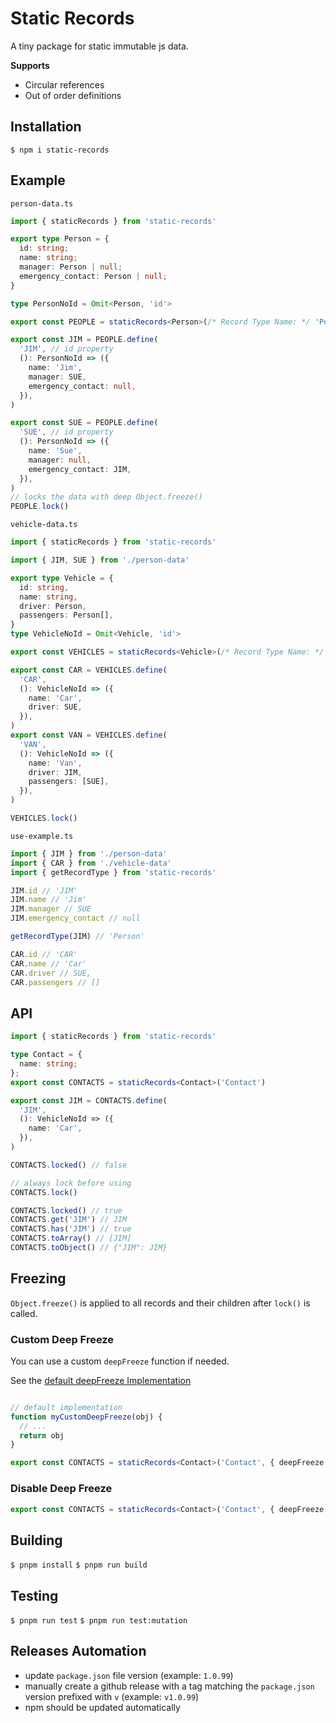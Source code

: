 # Static Records

A tiny package for static immutable js data.

**Supports**
 - Circular references
 - Out of order definitions

## Installation

`$ npm i static-records`

## Example

`person-data.ts`

```ts
import { staticRecords } from 'static-records'

export type Person = {
  id: string;
  name: string;
  manager: Person | null;
  emergency_contact: Person | null;
}

type PersonNoId = Omit<Person, 'id'>

export const PEOPLE = staticRecords<Person>(/* Record Type Name: */ 'Person')

export const JIM = PEOPLE.define(
  'JIM', // id property
  (): PersonNoId => ({
    name: 'Jim',
    manager: SUE,
    emergency_contact: null,
  }),
)

export const SUE = PEOPLE.define(
  'SUE', // id property
  (): PersonNoId => ({
    name: 'Sue',
    manager: null,
    emergency_contact: JIM,
  }),
)
// locks the data with deep Object.freeze()
PEOPLE.lock()
```

`vehicle-data.ts`

```ts
import { staticRecords } from 'static-records'

import { JIM, SUE } from './person-data'

export type Vehicle = {
  id: string,
  name: string,
  driver: Person,
  passengers: Person[],
}
type VehicleNoId = Omit<Vehicle, 'id'>

export const VEHICLES = staticRecords<Vehicle>(/* Record Type Name: */ 'Vehicle')

export const CAR = VEHICLES.define(
  'CAR',
  (): VehicleNoId => ({
    name: 'Car',
    driver: SUE,
  }),
)
export const VAN = VEHICLES.define(
  'VAN',
  (): VehicleNoId => ({
    name: 'Van',
    driver: JIM,
    passengers: [SUE],
  }),
)

VEHICLES.lock()
```

`use-example.ts`

```ts
import { JIM } from './person-data'
import { CAR } from './vehicle-data'
import { getRecordType } from 'static-records'

JIM.id // 'JIM'
JIM.name // 'Jim'
JIM.manager // SUE
JIM.emergency_contact // null

getRecordType(JIM) // 'Person'

CAR.id // 'CAR'
CAR.name // 'Car'
CAR.driver // SUE,
CAR.passengers // []
```

## API

```ts
import { staticRecords } from 'static-records'

type Contact = {
  name: string;
};
export const CONTACTS = staticRecords<Contact>('Contact')

export const JIM = CONTACTS.define(
  'JIM',
  (): VehicleNoId => ({
    name: 'Car',
  }),
)

CONTACTS.locked() // false

// always lock before using
CONTACTS.lock()

CONTACTS.locked() // true
CONTACTS.get('JIM') // JIM
CONTACTS.has('JIM') // true
CONTACTS.toArray() // [JIM]
CONTACTS.toObject() // {"JIM": JIM}
```

## Freezing
`Object.freeze()` is applied to all records and their children after `lock()` is called.

### Custom Deep Freeze
You can use a custom `deepFreeze` function if needed.

See the [default deepFreeze Implementation](src/deepFreeze.ts)

```ts

// default implementation
function myCustomDeepFreeze(obj) {
  // ...
  return obj
}

export const CONTACTS = staticRecords<Contact>('Contact', { deepFreeze: customDeepFreeze })
```

### Disable Deep Freeze

```ts
export const CONTACTS = staticRecords<Contact>('Contact', { deepFreeze: false })
```

## Building

`$ pnpm install`
`$ pnpm run build`

## Testing

`$ pnpm run test`
`$ pnpm run test:mutation`

## Releases Automation

- update `package.json` file version (example: `1.0.99`)
- manually create a github release with a tag matching the `package.json` version prefixed with `v` (example: `v1.0.99`)
- npm should be updated automatically
